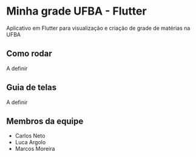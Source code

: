 # Minha grade UFBA - Flutter

Aplicativo em Flutter para visualização e criação de grade de matérias na UFBA

## Como rodar

A definir

## Guia de telas

A definir

## Membros da equipe 

- Carlos Neto
- Luca Argolo
- Marcos Moreira
